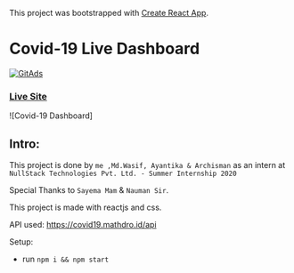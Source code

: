 This project was bootstrapped with [Create React App](https://github.com/facebook/create-react-app).

# Covid-19 Live Dashboard

<a href="https://tracking.gitads.io/?repo=covid-19-dashboard">
 <img src="https://images.gitads.io/covid-19-dashboard" alt="GitAds"/> 
</a>


### [Live Site](https://covid-19-liveupdate.netlify.app//)

![Covid-19 Dashboard]

## Intro:
This project is done by ```me ,Md.Wasif, Ayantika & Archisman``` as an intern at ```NullStack Technologies Pvt. Ltd. - Summer Internship 2020```

Special Thanks to ```Sayema Mam``` & ```Nauman Sir```.

This project is made with reactjs and css. 

API used: https://covid19.mathdro.id/api

Setup:
- run ```npm i && npm start```

